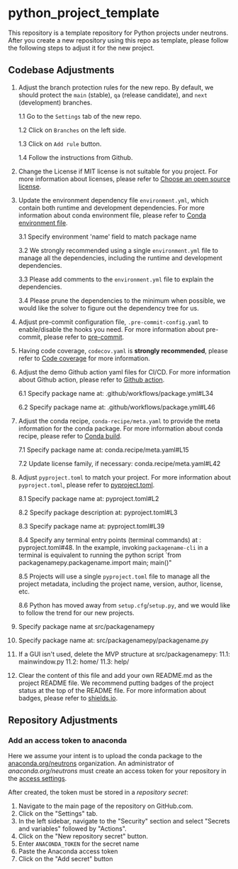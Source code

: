# python_project_template
This repository is a template repository for Python projects under neutrons.
After you create a new repository using this repo as template, please follow the following steps to adjust it for the new project.

## Codebase Adjustments

1. Adjust the branch protection rules for the new repo. By default, we should protect the `main` (stable), `qa` (release candidate), and `next` (development) branches.

    1.1 Go to the `Settings` tab of the new repo.

    1.2 Click on `Branches` on the left side.

    1.3 Click on `Add rule` button.

    1.4 Follow the instructions from Github.


2. Change the License if MIT license is not suitable for you project. For more information about licenses, please
refer to [Choose an open source license](https://choosealicense.com/).


3. Update the environment dependency file `environment.yml`, which contain both runtime and development dependencies.
For more information about conda environment file, please refer to [Conda environment file](https://docs.conda.io/projects/conda/en/latest/user-guide/tasks/manage-environments.html#creating-an-environment-file-manually).

    3.1 Specify environment 'name' field to match package name

    3.2 We strongly recommended using a single `environment.yml` file to manage all the dependencies,
including the runtime and development dependencies.

    3.3 Please add comments to the `environment.yml` file to explain the dependencies.

    3.4 Please prune the dependencies to the minimum when possible, we would like the solver to figure out the
dependency tree for us.


4. Adjust pre-commit configuration file, `.pre-commit-config.yaml` to enable/disable the hooks you need. For more
information about pre-commit, please refer to [pre-commit](https://pre-commit.com/).


5. Having code coverage, `codecov.yaml` is **strongly recommended**, please refer to [Code coverage](https://coverage.readthedocs.io/en/coverage-5.5/) for
more information.


6. Adjust the demo Github action yaml files for CI/CD. For more information about Github action, please refer
to [Github action](https://docs.github.com/en/actions).

    6.1 Specify package name at: .github/workflows/package.yml#L34

    6.2 Specify package name at: .github/workflows/package.yml#L46


7. Adjust the conda recipe, `conda-recipe/meta.yaml` to provide the meta information for the conda package. For
more information about conda recipe, please refer to [Conda build](https://docs.conda.io/projects/conda-build/en/latest/).

    7.1 Specify package name at: conda.recipe/meta.yaml#L15

    7.2 Update license family, if necessary: conda.recipe/meta.yaml#L42


8. Adjust `pyproject.toml` to match your project. For more information about `pyproject.toml`, please refer
to [pyproject.toml](https://www.python.org/dev/peps/pep-0518/).

    8.1 Specify package name at: pyproject.toml#L2

    8.2 Specify package description at: pyproject.toml#L3

    8.3 Specify package name at: pyproject.toml#L39

    8.4 Specify any terminal entry points (terminal commands) at : pyproject.toml#48. In the example, 
invoking `packagename-cli` in a terminal is equivalent to running the python script
`from packagenamepy.packagename.import main; main()"

    8.5 Projects will use a  single `pyproject.toml` file to manage all the project metadata, including the
project name, version, author, license, etc.

    8.6 Python has moved away from `setup.cfg`/`setup.py`, and we would like to follow the trend for our new projects.


10. Specify package name at  src/packagenamepy


11. Specify package name at: src/packagenamepy/packagename.py

12. If a GUI isn't used, delete the MVP structure at src/packagenamepy:
    11.1: mainwindow.py
    11.2: home/
    11.3: help/


11. Clear the content of this file and add your own README.md as the project README file. We recommend putting
badges of the project status at the top of the README file. For more information about badges, please refer
to [shields.io](https://shields.io/).

## Repository Adjustments

### Add an access token to anaconda
Here we assume your intent is to
upload the conda package to the [anaconda.org/neutrons](https://anaconda.org/neutrons) organization.
An administrator of _anaconda.org/neutrons_ must create an access token for your repository
in the [access settings](https://anaconda.org/neutrons/settings/access).    

After created, the token must be stored in a _repository secret_:
1. Navigate to the main page of the repository on GitHub.com.
2. Click on the "Settings" tab.
3. In the left sidebar, navigate to the "Security" section and select "Secrets and variables" followed by "Actions".
4. Click on the "New repository secret" button.
5. Enter `ANACONDA_TOKEN` for the secret name
6. Paste the Anaconda access token
7. Click on the "Add secret" button

